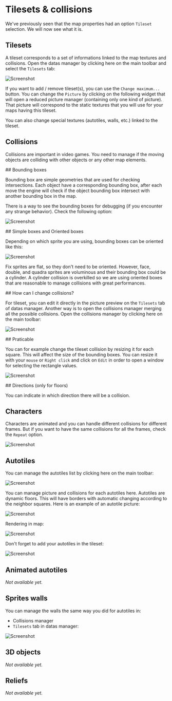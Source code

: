 # Tilesets & collisions

We've previously seen that the map properties had an option `Tileset` selection. We will now see what it is.

## Tilesets

A tileset corresponds to a set of informations linked to the map textures and collisions. Open the datas manager by clicking here on the main toolbar and select the `Tilesets` tab:

![Screenshot](img/tileset-manager.png)

If you want to add / remove tileset(s), you can use the `Change maximum...` button. You can change the `Picture` by clicking on the following widget that will open a reduced picture manager (containing only one kind of picture). That picture will correspond to the static textures that you will use for your maps having this tileset.

You can also change special textures (autotiles, walls, etc.) linked to the tileset.

## Collisions

Collisions are important in video games. You need to manage if the moving objects are colliding with other objects or any other map elements.

## Bounding boxes

Bounding box are simple geometries that are used for checking intersections. Each object have a corresponding bounding box, after each move the engine will check if the object bounding box intersect with another bounding box in the map.

There is a way to see the bounding boxes for debugging (if you encounter any strange behavior). Check the following option:

![Screenshot](img/collision-debug.png)

## Simple boxes and Oriented boxes

Depending on which sprite you are using, bounding boxes can be oriented like this:

![Screenshot](img/collision-boxes.png)
 
Fix sprites are flat, so they don't need to be oriented. However, face, double, and quadra sprites are voluminous and their bounding box could be a cylinder. A cylinder collision is overkilled so we are using oriented boxes that are reasonable to manage collisions with great performances.

## How can I change collisions?

For tileset, you can edit it directly in the picture preview on the `Tilesets` tab of datas manager. Another way is to open the collisions manager merging all the possible collisions. Open the collisions manager by clicking here on the main toolbar:

![Screenshot](img/collision-manager.png)

## Praticable

You can for example change the tileset collision by resizing it for each square. This will affect the size of the bounding boxes. You can resize it with your `mouse` or `Right click` and click on `Edit` in order to open a window for selecting the rectangle values.

![Screenshot](img/collision-praticable.png)

## Directions (only for floors)

You can indicate in which direction there will be a collision.

## Characters

Characters are animated and you can handle different collisions for different frames. But if you want to have the same collisions for all the frames, check the `Repeat` option.

![Screenshot](img/collision-character.png)

## Autotiles

You can manage the autotiles list by clicking here on the main toolbar:

![Screenshot](img/autotiles-list.png)

You can manage picture and collisions for each autotiles here. Autotiles are dynamic floors. This will have borders with automatic changing according to the neighbor squares. Here is an example of an autotile picture:

![Screenshot](img/autotile-general.png)

Rendering in map:

![Screenshot](img/autotiles-preview.png)

Don't forget to add your autotiles in the tileset:

![Screenshot](img/autotiles-tileset.png)

## Animated autotiles

*Not available yet.*

## Sprites walls

You can manage the walls the same way you did for autotiles in:

* Collisions manager
* `Tilesets` tab in datas manager:

![Screenshot](img/walls-tileset.png)

## 3D objects

*Not available yet.*

## Reliefs

*Not available yet.*